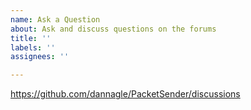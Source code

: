 ```yaml
---
name: Ask a Question
about: Ask and discuss questions on the forums
title: ''
labels: ''
assignees: ''

---
```


https://github.com/dannagle/PacketSender/discussions
